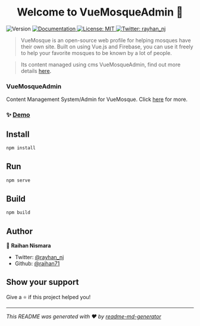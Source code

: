 <h1 align="center">Welcome to VueMosqueAdmin 👋</h1>
<p>
  <img alt="Version" src="https://img.shields.io/badge/version-0.1.0-blue.svg?cacheSeconds=2592000" />
  <a href="https://raihan71.gitbook.io/vuemosque/" target="_blank">
    <img alt="Documentation" src="https://img.shields.io/badge/documentation-yes-brightgreen.svg" />
  </a>
  <a href="#" target="_blank">
    <img alt="License: MIT" src="https://img.shields.io/badge/License-MIT-yellow.svg" />
  </a>
  <a href="https://twitter.com/rayhan_nj" target="_blank">
    <img alt="Twitter: rayhan_nj" src="https://img.shields.io/twitter/follow/rayhan_nj.svg?style=social" />
  </a>

> VueMosque is an open-source web profile for helping mosques have their own site. Built on using Vue.js and Firebase, you can use it freely to help your favorite mosques to be known by a lot of people.

> Its content managed using cms VueMosqueAdmin, find out more details <a href="https://github.com/raihan71/vue-mosque-admin" target="_blank">here<a>.
  
### VueMosqueAdmin
<p>Content Management System/Admin for VueMosque. Click <a href="https://github.com/raihan71/vue-mosque-admin">here</a> for more.</p>
  
### ✨ [Demo](https://masjid-alanhar.netlify.com/)

## Install

```sh
npm install
```

## Run

```sh
npm serve
```

## Build

```sh
npm build
```

## Author

👤 **Raihan Nismara**

* Twitter: [@rayhan_nj](https://twitter.com/rayhan_nj)
* Github: [@raihan71](https://github.com/raihan71)

## Show your support

Give a ⭐️ if this project helped you!

***
_This README was generated with ❤️ by [readme-md-generator](https://github.com/kefranabg/readme-md-generator)_
